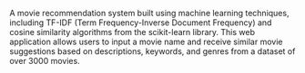 A movie recommendation system built using machine learning techniques, including TF-IDF (Term Frequency-Inverse Document Frequency) and cosine similarity algorithms from the scikit-learn library. 
This web application allows users to input a movie name and receive similar movie suggestions based on descriptions, keywords, and genres from a dataset of over 3000 movies.
